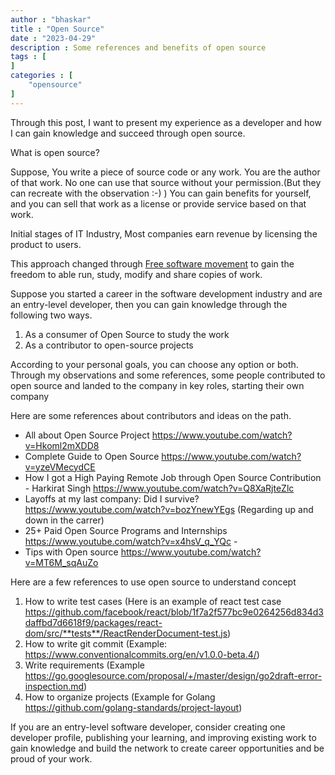 ```yaml
---
author : "bhaskar"
title : "Open Source"
date : "2023-04-29"
description : Some references and benefits of open source
tags : [
]
categories : [
    "opensource"
]
---
```


Through this post, I want to present my experience as a developer and how I can
gain knowledge and succeed through open source.

What is open source?

Suppose, You write a piece of source code or any work. You are the author of
that work. No one can use that source without your permission.(But they can
recreate with the observation :-) ) You can gain benefits for yourself, and you
can sell that work as a license or provide service based on that work.

Initial stages of IT Industry, Most companies earn revenue by licensing the
product to users.

This approach changed through
[Free software movement](https://en.wikipedia.org/wiki/The_Free_Software_Definition#The_Four_Essential_Freedoms_of_Free_Software)
to gain the freedom to able run, study, modify and share copies of work.

Suppose you started a career in the software development industry and are an
entry-level developer, then you can gain knowledge through the following two
ways.

1. As a consumer of Open Source to study the work
2. As a contributor to open-source projects

According to your personal goals, you can choose any option or both. Through my
observations and some references, some people contributed to open source and
landed to the company in key roles, starting their own company

Here are some references about contributors and ideas on the path.

- All about Open Source Project https://www.youtube.com/watch?v=Hkoml2mXDD8
- Complete Guide to Open Source https://www.youtube.com/watch?v=yzeVMecydCE
- How I got a High Paying Remote Job through Open Source Contribution - Harkirat
  Singh https://www.youtube.com/watch?v=Q8XaRjteZlc
- Layoffs at my last company: Did I survive?
  https://www.youtube.com/watch?v=bozYnewYEgs (Regarding up and down in the
  carrer)
- 25+ Paid Open Source Programs and Internships
  https://www.youtube.com/watch?v=x4hsV_q_YQc -
- Tips with Open source https://www.youtube.com/watch?v=MT6M_sqAuZo

Here are a few references to use open source to understand concept

1. How to write test cases (Here is an example of react test case
   https://github.com/facebook/react/blob/1f7a2f577bc9e0264256d834d3daffbd7d6618f9/packages/react-dom/src/**tests**/ReactRenderDocument-test.js)
2. How to write git commit (Example:
   https://www.conventionalcommits.org/en/v1.0.0-beta.4/)
3. Write requirements (Example
   https://go.googlesource.com/proposal/+/master/design/go2draft-error-inspection.md)
4. How to organize projects (Example for Golang
   https://github.com/golang-standards/project-layout)

If you are an entry-level software developer, consider creating one developer
profile, publishing your learning, and improving existing work to gain knowledge
and build the network to create career opportunities and be proud of your work.
